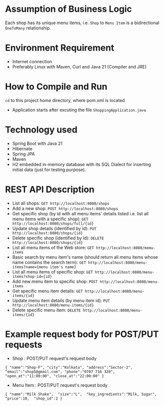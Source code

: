 # Assumption of Business Logic
Each shop has its unique menu items, i.e. `Shop` to `Menu Item` is a bidirectional `OneToMany` relationship.

# Environment Requirement
* Internet connection
* Preferably Linux with Maven, Curl and Java 21 (Compiler and JRE)

# How to Compile and Run
`cd` to this project home directory, where pom.xml is located
* Application starts after excuting the file `ShoppingApplication.java`


# Technology used
* Spring Boot with Java 21
* Hibernate 
* Spring JPA
* Maven
* H2 embedded in-memory database with its SQL Dialect for inserting initial data (just for testing purpose).

# REST API Description
* List all shops: `GET http://localhost:8080/shops`
* Add a new shop: `POST http://localhost:8080/shops`
* Get specific shop (by id with all menu items' details listed i.e. list all menu items with a specific shop): `GET http://localhost:8080/shops/full/{id}`
* Update shop details (identified by id): `PUT http://localhost:8080/shops/{id}`
* Delete specific shop (identified by id): `DELETE http://localhost:8080/shops/{id}`
* List all menu items of the Web store: `GET http://localhost:8080/memu-items`
* Basic search by menu item's name (should return all menu items whose name contains the search term): `GET http://localhost:8080/menu-items?name={menu item's name}`
* List all menu items of specific shop: `GET http://localhost:8080/menu-items?shop-id={id}`
* Add new menu item to specific shop: `POST http://localhost:8080/menu-items`
* Get specific menu item details: `GET http://localhost:8080/menu-items/{id}`
* Update menu item details (by menu item id): `PUT http://localhost:8080/menu-items/{id}`
* Delete specific menu item: `DELETE http://localhost:8080/menu-items/{id}`

# Example request body for POST/PUT requests
* Shop : POST/PUT request's request body

`{
"name":"Shop-F",
"city":"Kolkata",
"address":"Sector-2",
"email":"shop5@gmail.com",
"phone":"0707 716 328",
"open_at":"11:00:00",
"close_at":"22:00:00"
}`
* Menu Item : POST/PUT request's request body

`{
 "name":"Milk Shake", 
 "size":"L", 
 "key_ingredients":"Milk, Sugar", 
 "price":10, 
 "shop_id":2
}`

